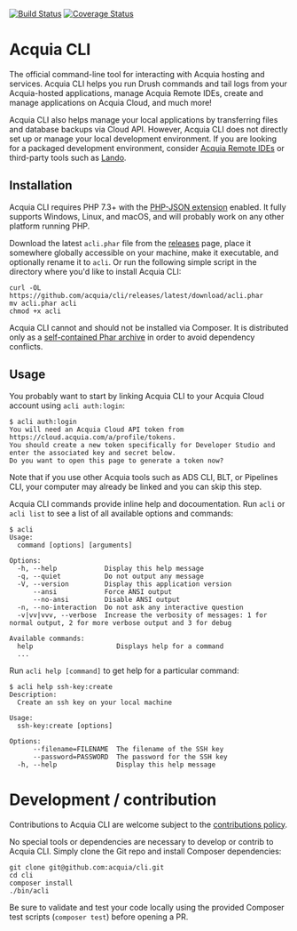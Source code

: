 [![Build Status](https://travis-ci.com/acquia/cli.svg?token=eFBAT6vQ9cqDh1Sed5Mw&branch=master)](https://travis-ci.com/acquia/cli) [![Coverage Status](https://coveralls.io/repos/github/acquia/cli/badge.svg?t=0iJBxN)](https://coveralls.io/github/acquia/cli)
# Acquia CLI

The official command-line tool for interacting with Acquia hosting and services. Acquia CLI helps you run Drush commands and tail logs from your Acquia-hosted applications, manage Acquia Remote IDEs, create and manage applications on Acquia Cloud, and much more!

Acquia CLI also helps manage your local applications by transferring files and database backups via Cloud API. However, Acquia CLI does not directly set up or manage your local development environment. If you are looking for a packaged development environment, consider [Acquia Remote IDEs](https://docs.acquia.com/dev-studio/ide/) or third-party tools such as [Lando](https://lando.dev/). 

## Installation

Acquia CLI requires PHP 7.3+ with the [PHP-JSON extension](https://www.php.net/manual/en/book.json.php) enabled. It fully supports Windows, Linux, and macOS, and will probably work on any other platform running PHP. 

Download the latest `acli.phar` file from the [releases](https://github.com/acquia/cli/releases) page, place it somewhere globally accessible on your machine, make it executable, and optionally rename it to `acli`. Or run the following simple script in the directory where you'd like to install Acquia CLI:
```console
curl -OL https://github.com/acquia/cli/releases/latest/download/acli.phar
mv acli.phar acli
chmod +x acli
```

Acquia CLI cannot and should not be installed via Composer. It is distributed only as a [self-contained Phar archive](https://www.php.net/manual/en/phar.using.intro.php) in order to avoid dependency conflicts.

## Usage

You probably want to start by linking Acquia CLI to your Acquia Cloud account using `acli auth:login`:
```console
$ acli auth:login
You will need an Acquia Cloud API token from https://cloud.acquia.com/a/profile/tokens.
You should create a new token specifically for Developer Studio and enter the associated key and secret below.
Do you want to open this page to generate a token now?
```

Note that if you use other Acquia tools such as ADS CLI, BLT, or Pipelines CLI, your computer may already be linked and you can skip this step.

Acquia CLI commands provide inline help and docoumentation. Run `acli` or `acli list` to see a list of all available options and commands:
```console
$ acli
Usage:
  command [options] [arguments]

Options:
  -h, --help            Display this help message
  -q, --quiet           Do not output any message
  -V, --version         Display this application version
      --ansi            Force ANSI output
      --no-ansi         Disable ANSI output
  -n, --no-interaction  Do not ask any interactive question
  -v|vv|vvv, --verbose  Increase the verbosity of messages: 1 for normal output, 2 for more verbose output and 3 for debug

Available commands:
  help                     Displays help for a command
  ...
```

Run `acli help [command]` to get help for a particular command:
```console
$ acli help ssh-key:create
Description:
  Create an ssh key on your local machine

Usage:
  ssh-key:create [options]

Options:
      --filename=FILENAME  The filename of the SSH key
      --password=PASSWORD  The password for the SSH key
  -h, --help               Display this help message

```

# Development / contribution

Contributions to Acquia CLI are welcome subject to the [contributions policy](CONTRIBUTING.md).

No special tools or dependencies are necessary to develop or contrib to Acquia CLI. Simply clone the Git repo and install Composer dependencies:
```
git clone git@github.com:acquia/cli.git
cd cli
composer install
./bin/acli
```

Be sure to validate and test your code locally using the provided Composer test scripts (`composer test`) before opening a PR.
